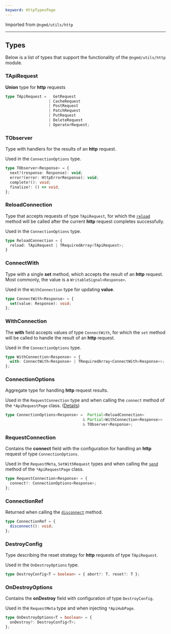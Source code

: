 ```yaml
---
keyword: HttpTypesPage
---
```


Imported from `@ngmd/utils/http`

---

## Types

Below is a list of types that support the functionality of the `@ngmd/utils/http` module.

### TApiRequest

**Union** type for **http** requests

```ts
type TApiRequest =   GetRequest
                   | CacheRequest
                   | PostRequest
                   | PatchRequest
                   | PutRequest
                   | DeleteRequest
                   | OperatorRequest;
```

### TObserver

Type with handlers for the results of an **http** request.

Used in the `ConnectionOptions` type.

```ts
type TObserver<Response> = {
  next?(response: Response): void;
  error?(error: HttpErrorResponse): void;
  complete?(): void;
  finalize?: () => void,
};
```

### ReloadConnection

Type that accepts requests of type `TApiRequest`, for which the [`reload`](/http/classes/api-request#reload) method will be called after the current **http** request completes successfully.

Used in the `ConnectionOptions` type.

```ts
type ReloadConnection = {
  reload: TApiRequest | TRequiredArray<TApiRequest>;
}
```

### ConnectWith

Type with a single **set** method, which accepts the result of an **http** request. Most commonly, the value is a `WritableSignal<Response>`.

Used in the `WithConnection` type for updating **value**.

```ts
type ConnectWith<Response> = {
  set(value: Response): void;
};
```

### WithConnection

The **with** field accepts values of type `ConnectWith`, for which the `set` method will be called to handle the result of an **http** request.

Used in the `ConnectionOptions` type.

```ts
type WithConnection<Response> = {
  with: ConnectWith<Response> | TRequiredArray<ConnectWith<Response>>;
};
```

### ConnectionOptions

Aggregate type for handling **http** request results.

Used in the `RequestConnection` type and when calling the `connect` method of the `*ApiRequestPage` class. ([Details](/http/classes/api-request#connectionoptions))

```ts
type ConnectionOptions<Response> =  Partial<ReloadConnection> 
                                  & Partial<WithConnection<Response>> 
                                  & TObserver<Response>;
```

### RequestConnection

Contains the **connect** field with the configuration for handling an **http** request of type `ConnectionOptions`.

Used in the `RequestMeta`, `SetWithRequest` types and when calling the [`send`](/http/classes/api-request#send) method of the `*ApiRequestPage` class.

```ts
type RequestConnection<Response> = {
  connect?: ConnectionOptions<Response>;
};
```

### ConnectionRef

Returned when calling the [`disconnect`](/http/classes/api-request#disconnect) method.

```ts
type ConnectionRef = {
  disconnect(): void;
};
```

### DestroyConfig

Type describing the reset strategy for **http** requests of type `TApiRequest`.

Used in the `OnDestroyOptions` type.

```ts
type DestroyConfig<T = boolean> = { abort?: T, reset?: T };
```

### OnDestroyOptions

Contains the **onDestroy** field with configuration of type `DestroyConfig`.

Used in the `RequestMeta` type and when injecting `*ApiHubPage`.

```ts
type OnDestroyOptions<T = boolean> = {
  onDestroy?: DestroyConfig<T>;
};
```








